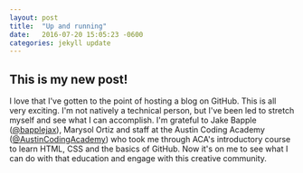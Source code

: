```yaml
---
layout: post
title:  "Up and running"
date:   2016-07-20 15:05:23 -0600
categories: jekyll update
---
```

## This is my new post!
I love that I've gotten to the point of hosting a blog on GitHub. This is all very exciting.
I'm not natively a technical person, but I've been led to stretch myself and see what I can accomplish. I'm grateful to Jake Bapple (<a href="https://github.com/bapplejax" class="user-mention">@bapplejax</a>), Marysol Ortiz and staff at the Austin Coding Academy (<a href="https://github.com/AustinCodingAcademy" class="user-mention">@AustinCodingAcademy</a>) who took me through ACA's introductory course to learn HTML, CSS and the basics of GitHub. Now it's on me to see what I can do with that education and engage with this creative community. 
